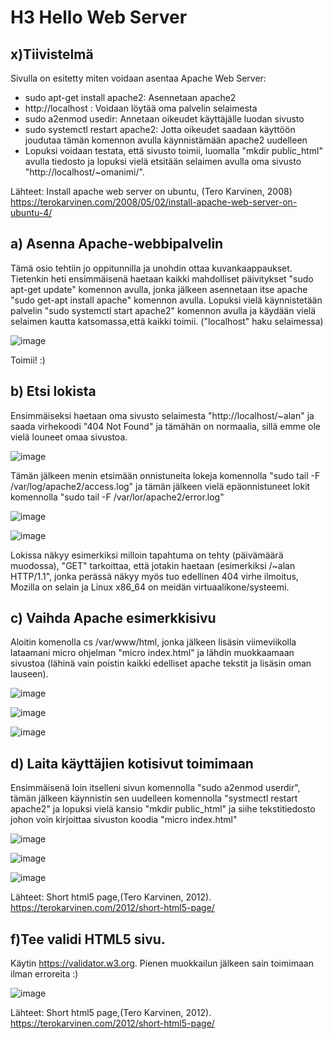 # H3 Hello Web Server

## x)Tiivistelmä

Sivulla on esitetty miten voidaan asentaa Apache Web Server:
  * sudo apt-get install apache2: Asennetaan apache2
  * http://localhost : Voidaan löytää oma palvelin selaimesta
  * sudo a2enmod usedir: Annetaan oikeudet käyttäjälle luodan sivusto
  * sudo systemctl restart apache2: Jotta oikeudet saadaan käyttöön joudutaa tämän komennon avulla käynnistämään apache2 uudelleen
  * Lopuksi voidaan testata, että sivusto toimii, luomalla "mkdir public_html" avulla tiedosto ja lopuksi vielä etsitään selaimen avulla oma sivusto "http://localhost/~omanimi/".

Lähteet: Install apache web server on ubuntu, (Tero Karvinen, 2008) https://terokarvinen.com/2008/05/02/install-apache-web-server-on-ubuntu-4/

## a) Asenna Apache-webbipalvelin

Tämä osio tehtiin jo oppitunnilla ja unohdin ottaa kuvankaappaukset. Tietenkin heti ensimmäisenä haetaan kaikki mahdolliset päivitykset "sudo apt-get update" komennon avulla, jonka jälkeen asennetaan itse apache "sudo get-apt install apache" komennon avulla. Lopuksi vielä käynnistetään palvelin "sudo systemctl start apache2" komennon avulla ja käydään vielä selaimen kautta katsomassa,että kaikki toimii. ("localhost" haku selaimessa)

![image](https://github.com/bgx088/linux-kurssi/assets/143337810/e8d040ed-cf07-4e6e-8c80-aba402ed32d3)

Toimii! :)

## b) Etsi lokista

Ensimmäiseksi haetaan oma sivusto selaimesta "http://localhost/~alan" ja saada virhekoodi "404 Not Found" ja tämähän on normaalia, sillä emme ole vielä louneet omaa sivustoa.

![image](https://github.com/bgx088/linux-kurssi/assets/143337810/872ee4e4-2920-4611-9b6a-687d594c7f72)

Tämän jälkeen menin etsimään onnistuneita lokeja komennolla "sudo tail -F /var/log/apache2/access.log" ja tämän jälkeen vielä epäonnistuneet lokit komennolla "sudo tail -F /var/lor/apache2/error.log"

![image](https://github.com/bgx088/linux-kurssi/assets/143337810/1c54b8b0-4f39-4b75-8136-21821be13069)

![image](https://github.com/bgx088/linux-kurssi/assets/143337810/18e3fbf3-dc15-41d2-a835-a6e8b333953e)

Lokissa näkyy esimerkiksi milloin tapahtuma on tehty (päivämäärä muodossa), "GET" tarkoittaa, että jotakin haetaan (esimerkiksi /~alan HTTP/1.1", jonka perässä näkyy myös tuo edellinen 404 virhe ilmoitus, Mozilla on selain ja Linux x86_64 on meidän virtuaalikone/systeemi.

## c) Vaihda Apache esimerkkisivu

Aloitin komenolla cs /var/www/html, jonka jälkeen lisäsin viimeviikolla lataamani micro ohjelman "micro index.html" ja lähdin muokkaamaan sivustoa (lähinä vain poistin kaikki edelliset apache tekstit ja lisäsin oman lauseen).

![image](https://github.com/bgx088/linux-kurssi/assets/143337810/f91f41c1-9704-424a-a85c-994d76d256d9)

![image](https://github.com/bgx088/linux-kurssi/assets/143337810/172c3ebb-2486-412f-8afe-7c937b8e0ca5)

![image](https://github.com/bgx088/linux-kurssi/assets/143337810/69a8c293-817a-499f-99c8-ef986c91ffd8)

## d) Laita käyttäjien kotisivut toimimaan

Ensimmäisenä loin itselleni sivun komennolla "sudo a2enmod userdir", tämän jälkeen käynnistin sen uudelleen komennolla "systmectl restart apache2" ja lopuksi vielä kansio "mkdir public_html" ja siihe tekstitiedosto johon voin kirjoittaa sivuston koodia "micro index.html"

![image](https://github.com/bgx088/linux-kurssi/assets/143337810/545f037f-f180-441f-8d0b-cc77640850c7)

![image](https://github.com/bgx088/linux-kurssi/assets/143337810/6c2da9e2-c9f2-48c2-888a-573d688e49f3)

![image](https://github.com/bgx088/linux-kurssi/assets/143337810/7ea46fd6-743f-4469-a60d-35add74fe8bf)

Lähteet: Short html5 page,(Tero Karvinen, 2012). https://terokarvinen.com/2012/short-html5-page/

## f)Tee validi HTML5 sivu.

Käytin https://validator.w3.org. Pienen muokkailun jälkeen sain toimimaan ilman erroreita :)

![image](https://github.com/bgx088/linux-kurssi/assets/143337810/b8b40908-91e6-47c3-a29a-820344d28e01)

Lähteet: Short html5 page,(Tero Karvinen, 2012). https://terokarvinen.com/2012/short-html5-page/





